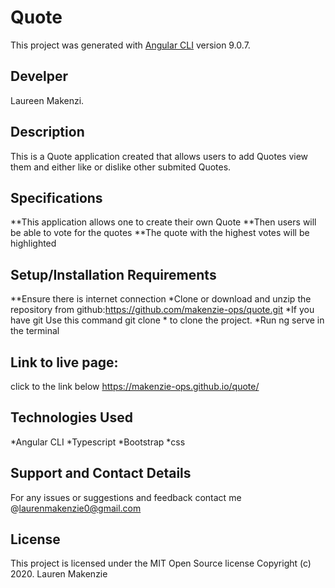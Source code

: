 # Quote

This project was generated with [Angular CLI](https://github.com/angular/angular-cli) version 9.0.7.

## Develper
Laureen Makenzi.

## Description 
This is a Quote application created that allows users to add Quotes view them and either like or dislike other submited Quotes.

## Specifications
**This application  allows one to create their own Quote
**Then users will be able to vote for the quotes
**The quote with the highest votes will be highlighted

## Setup/Installation Requirements
**Ensure there is internet connection
*Clone or download and unzip the repository from github:https://github.com/makenzie-ops/quote.git
*If you have git Use this command git clone * to clone the project.
*Run ng serve in the terminal
## Link to live page:
click to the link below
 https://makenzie-ops.github.io/quote/

## Technologies Used
*Angular CLI
*Typescript
*Bootstrap
*css

## Support and Contact Details
For any issues or suggestions and feedback contact me @laurenmakenzie0@gmail.com
## License
This project is licensed under the MIT Open Source license Copyright (c) 2020. Lauren Makenzie






